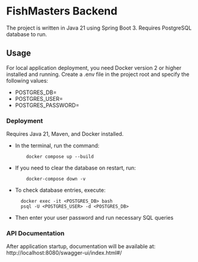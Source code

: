 # FishMasters Backend

The project is written in Java 21 using Spring Boot 3.
Requires PostgreSQL database to run.

## Usage
For local application deployment, you need Docker version 2 or higher installed and running.
Create a .env file in the project root and specify the following values:
- POSTGRES_DB=<Database name>
- POSTGRES_USER=<Your PostgreSQL username>
- POSTGRES_PASSWORD=<User password>

### Deployment
Requires Java 21, Maven, and Docker installed.

- In the terminal, run the command:

          docker compose up --build

- If you need to clear the database on restart, run:

          docker-compose down -v
- To check database entries, execute:

        docker exec -it <POSTGRES_DB> bash
        psql -U <POSTGRES_USER> -d <POSTGRES_DB>

- Then enter your user password and run necessary SQL queries

### API Documentation
After application startup, documentation will be available at:
http://localhost:8080/swagger-ui/index.html#/

